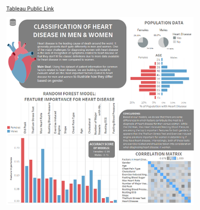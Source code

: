 [Tableau Public Link](https://public.tableau.com/views/HeartDiseaseClassification/HeartDiseaseOverview?:language=en-US&publish=yes&:display_count=n&:origin=viz_share_link)
<p align="left"><img width="800" height="" src="https://github.com/amyw0ng/Juno-College-DA-Bootcamp---Capstone/blob/main/Heart%20Disease%20Overview.png?raw=true"></p>
         
